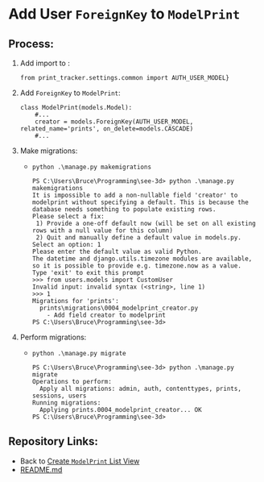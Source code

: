 # Add User `ForeignKey` to `ModelPrint`

## Process:

1. Add import to [](../prints/models.py):
    ```
    from print_tracker.settings.common import AUTH_USER_MODEL}
    ```

1. Add `ForeignKey` to `ModelPrint`:
    ```
    class ModelPrint(models.Model):
        #...
        creator = models.ForeignKey(AUTH_USER_MODEL, related_name='prints', on_delete=models.CASCADE)
        #...

    ```

1. Make migrations:
    * `python .\manage.py makemigrations`
        ```
        PS C:\Users\Bruce\Programming\see-3d> python .\manage.py makemigrations
        It is impossible to add a non-nullable field 'creator' to modelprint without specifying a default. This is because the database needs something to populate existing rows.
        Please select a fix:
         1) Provide a one-off default now (will be set on all existing rows with a null value for this column)
         2) Quit and manually define a default value in models.py.
        Select an option: 1
        Please enter the default value as valid Python.
        The datetime and django.utils.timezone modules are available, so it is possible to provide e.g. timezone.now as a value.
        Type 'exit' to exit this prompt
        >>> from users.models import CustomUser
        Invalid input: invalid syntax (<string>, line 1)
        >>> 1
        Migrations for 'prints':
          prints\migrations\0004_modelprint_creator.py
            - Add field creator to modelprint
        PS C:\Users\Bruce\Programming\see-3d>
        ```

1. Perform migrations:
    * `python .\manage.py migrate`
        ```
        PS C:\Users\Bruce\Programming\see-3d> python .\manage.py migrate
        Operations to perform:
          Apply all migrations: admin, auth, contenttypes, prints, sessions, users
        Running migrations:
          Applying prints.0004_modelprint_creator... OK
        PS C:\Users\Bruce\Programming\see-3d>
        ```



## Repository Links:
* Back to [Create `ModelPrint` List View](./02_create_model_print_list_view.md)
* [README.md](../README.md)
